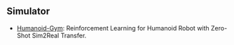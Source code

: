## Simulator

- [Humanoid-Gym](https://sites.google.com/view/humanoid-gym/): Reinforcement Learning for Humanoid Robot with Zero-Shot Sim2Real Transfer.